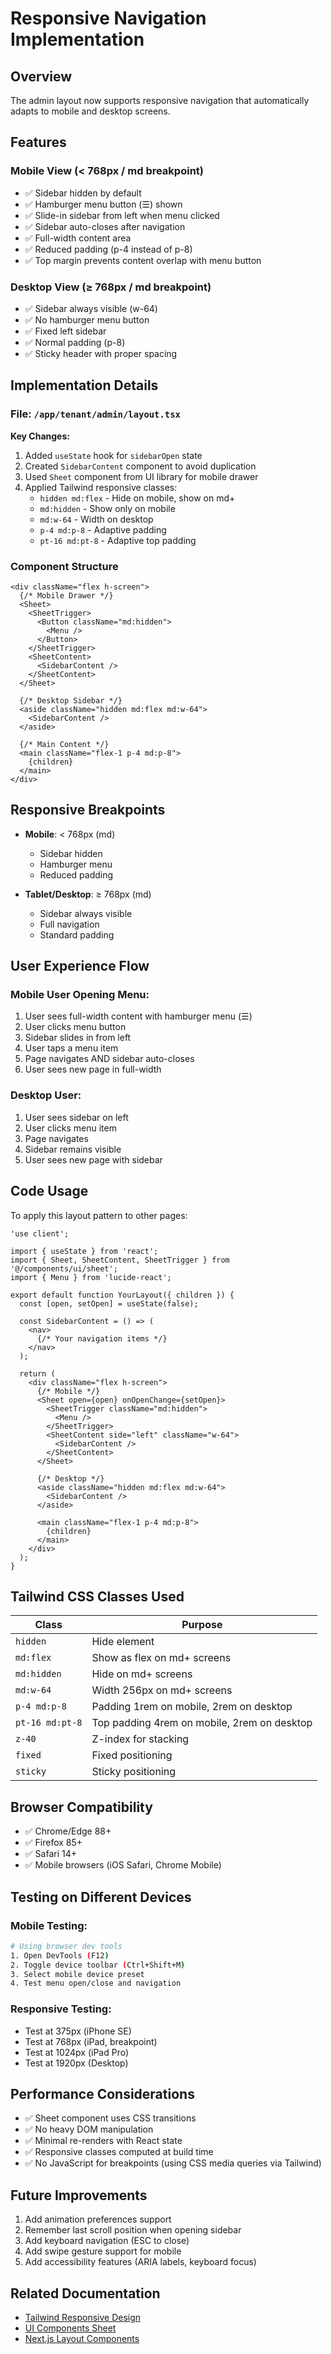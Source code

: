 # Responsive Navigation Implementation

## Overview

The admin layout now supports responsive navigation that automatically adapts to mobile and desktop screens.

## Features

### Mobile View (< 768px / md breakpoint)
- ✅ Sidebar hidden by default
- ✅ Hamburger menu button (☰) shown
- ✅ Slide-in sidebar from left when menu clicked
- ✅ Sidebar auto-closes after navigation
- ✅ Full-width content area
- ✅ Reduced padding (p-4 instead of p-8)
- ✅ Top margin prevents content overlap with menu button

### Desktop View (≥ 768px / md breakpoint)
- ✅ Sidebar always visible (w-64)
- ✅ No hamburger menu button
- ✅ Fixed left sidebar
- ✅ Normal padding (p-8)
- ✅ Sticky header with proper spacing

## Implementation Details

### File: `/app/tenant/admin/layout.tsx`

**Key Changes:**
1. Added `useState` hook for `sidebarOpen` state
2. Created `SidebarContent` component to avoid duplication
3. Used `Sheet` component from UI library for mobile drawer
4. Applied Tailwind responsive classes:
   - `hidden md:flex` - Hide on mobile, show on md+
   - `md:hidden` - Show only on mobile
   - `md:w-64` - Width on desktop
   - `p-4 md:p-8` - Adaptive padding
   - `pt-16 md:pt-8` - Adaptive top padding

### Component Structure

```tsx
<div className="flex h-screen">
  {/* Mobile Drawer */}
  <Sheet>
    <SheetTrigger>
      <Button className="md:hidden">
        <Menu />
      </Button>
    </SheetTrigger>
    <SheetContent>
      <SidebarContent />
    </SheetContent>
  </Sheet>

  {/* Desktop Sidebar */}
  <aside className="hidden md:flex md:w-64">
    <SidebarContent />
  </aside>

  {/* Main Content */}
  <main className="flex-1 p-4 md:p-8">
    {children}
  </main>
</div>
```

## Responsive Breakpoints

- **Mobile**: < 768px (md)
  - Sidebar hidden
  - Hamburger menu
  - Reduced padding

- **Tablet/Desktop**: ≥ 768px (md)
  - Sidebar always visible
  - Full navigation
  - Standard padding

## User Experience Flow

### Mobile User Opening Menu:
1. User sees full-width content with hamburger menu (☰)
2. User clicks menu button
3. Sidebar slides in from left
4. User taps a menu item
5. Page navigates AND sidebar auto-closes
6. User sees new page in full-width

### Desktop User:
1. User sees sidebar on left
2. User clicks menu item
3. Page navigates
4. Sidebar remains visible
5. User sees new page with sidebar

## Code Usage

To apply this layout pattern to other pages:

```tsx
'use client';

import { useState } from 'react';
import { Sheet, SheetContent, SheetTrigger } from '@/components/ui/sheet';
import { Menu } from 'lucide-react';

export default function YourLayout({ children }) {
  const [open, setOpen] = useState(false);

  const SidebarContent = () => (
    <nav>
      {/* Your navigation items */}
    </nav>
  );

  return (
    <div className="flex h-screen">
      {/* Mobile */}
      <Sheet open={open} onOpenChange={setOpen}>
        <SheetTrigger className="md:hidden">
          <Menu />
        </SheetTrigger>
        <SheetContent side="left" className="w-64">
          <SidebarContent />
        </SheetContent>
      </Sheet>

      {/* Desktop */}
      <aside className="hidden md:flex md:w-64">
        <SidebarContent />
      </aside>

      <main className="flex-1 p-4 md:p-8">
        {children}
      </main>
    </div>
  );
}
```

## Tailwind CSS Classes Used

| Class | Purpose |
|-------|---------|
| `hidden` | Hide element |
| `md:flex` | Show as flex on md+ screens |
| `md:hidden` | Hide on md+ screens |
| `md:w-64` | Width 256px on md+ screens |
| `p-4 md:p-8` | Padding 1rem on mobile, 2rem on desktop |
| `pt-16 md:pt-8` | Top padding 4rem on mobile, 2rem on desktop |
| `z-40` | Z-index for stacking |
| `fixed` | Fixed positioning |
| `sticky` | Sticky positioning |

## Browser Compatibility

- ✅ Chrome/Edge 88+
- ✅ Firefox 85+
- ✅ Safari 14+
- ✅ Mobile browsers (iOS Safari, Chrome Mobile)

## Testing on Different Devices

### Mobile Testing:
```bash
# Using browser dev tools
1. Open DevTools (F12)
2. Toggle device toolbar (Ctrl+Shift+M)
3. Select mobile device preset
4. Test menu open/close and navigation
```

### Responsive Testing:
- Test at 375px (iPhone SE)
- Test at 768px (iPad, breakpoint)
- Test at 1024px (iPad Pro)
- Test at 1920px (Desktop)

## Performance Considerations

- ✅ Sheet component uses CSS transitions
- ✅ No heavy DOM manipulation
- ✅ Minimal re-renders with React state
- ✅ Responsive classes computed at build time
- ✅ No JavaScript for breakpoints (using CSS media queries via Tailwind)

## Future Improvements

1. Add animation preferences support
2. Remember last scroll position when opening sidebar
3. Add keyboard navigation (ESC to close)
4. Add swipe gesture support for mobile
5. Add accessibility features (ARIA labels, keyboard focus)

## Related Documentation

- [Tailwind Responsive Design](https://tailwindcss.com/docs/responsive-design)
- [UI Components Sheet](../components/sheet.md)
- [Next.js Layout Components](https://nextjs.org/docs/app/building-your-application/routing/layouts-and-templates)
